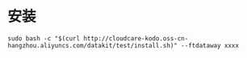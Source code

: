 <h1>安装</h1>

`sudo bash -c "$(curl http://cloudcare-kodo.oss-cn-hangzhou.aliyuncs.com/datakit/test/install.sh)" --ftdataway xxxx`


